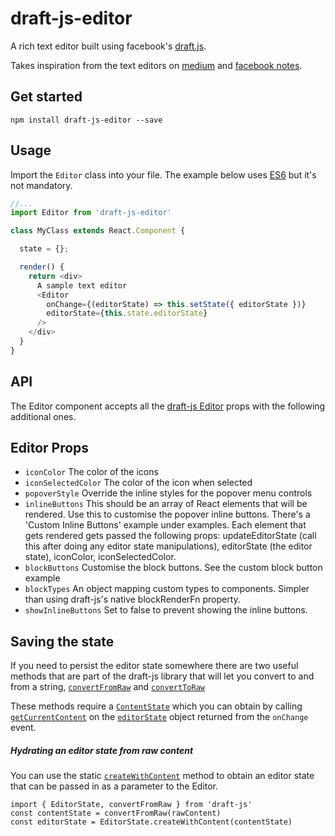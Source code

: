 # draft-js-editor
A rich text editor built using facebook's [draft.js](https://facebook.github.io/draft-js/). 


Takes inspiration from the text editors on [medium](http://medium.com) and 
[facebook notes](https://www.facebook.com/notes/).

## Get started
`npm install draft-js-editor --save`


## Usage

Import the `Editor` class into your file. The example below uses [ES6](https://babeljs.io/) but it's not mandatory.

```javascript
//...
import Editor from 'draft-js-editor'

class MyClass extends React.Component {

  state = {};

  render() {
    return <div>
      A sample text editor
      <Editor 
        onChange={(editorState) => this.setState({ editorState })}
        editorState={this.state.editorState}
      />
    </div>
  }
}
```

## API 

The Editor component accepts all the [draft-js Editor](https://facebook.github.io/draft-js/docs/api-reference-editor.html#content) props with the following additional ones.

## Editor Props

  - `iconColor` The color of the icons
  - `iconSelectedColor` The color of the icon when selected
  - `popoverStyle` Override the inline styles for the popover menu controls
  - `inlineButtons` This should be an array of React elements that will be rendered. Use this to customise the popover inline buttons. There's a 'Custom Inline Buttons' example under examples. Each element that gets rendered gets passed the following props: updateEditorState (call this after doing any editor state manipulations), editorState (the editor state), iconColor, iconSelectedColor.
  - `blockButtons` Customise the block buttons. See the custom block button example
  - `blockTypes` An object mapping custom types to components. Simpler than using draft-js's native blockRenderFn property.
  - `showInlineButtons` Set to false to prevent showing the inline buttons.
  
## Saving the state

If you need to persist the editor state somewhere there are two useful methods that are part of the draft-js library that will let you convert to and from a string, [`convertFromRaw`](https://facebook.github.io/draft-js/docs/api-reference-data-conversion.html#convertfromraw) and [`convertToRaw`](https://facebook.github.io/draft-js/docs/api-reference-data-conversion.html#converttoraw)

These methods require a [`ContentState`](https://facebook.github.io/draft-js/docs/api-reference-content-state.html) which you can obtain by calling [`getCurrentContent`](https://facebook.github.io/draft-js/docs/api-reference-editor-state.html#getcurrentcontent) on the [`editorState`](https://facebook.github.io/draft-js/docs/api-reference-editor-state.html) object returned from the `onChange` event.

##### Hydrating an editor state from raw content

You can use the static [`createWithContent`](https://facebook.github.io/draft-js/docs/api-reference-editor-state.html#createwithcontent) method to obtain an editor state that can be passed in as a parameter to the Editor.

```
import { EditorState, convertFromRaw } from 'draft-js'
const contentState = convertFromRaw(rawContent)
const editorState = EditorState.createWithContent(contentState)
```



